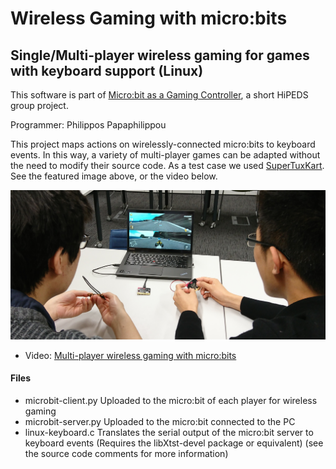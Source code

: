 # Wireless Gaming with micro:bits

## Single/Multi-player wireless gaming for games with keyboard support (Linux)

This software is part of [Micro:bit as a Gaming Controller](https://github.com/JingqingZ/MicrobitController), a short HiPEDS group project.

Programmer: Philippos Papaphilippou

This project maps actions on wirelessly-connected micro:bits to keyboard events. In this way, a variety of multi-player games can be adapted without the need to modify their source code. As a test case we used [SuperTuxKart](https://supertuxkart.net/Main_Page). See the featured image above, or the video below.

![2 gamers playing SuperTuxKart with wireless micro:bits](./featured-image.jpg)

* Video: [Multi-player wireless gaming with micro:bits](https://www.youtube.com/watch?v=YR-1VejseQA)

#### Files 
* microbit-client.py Uploaded to the micro:bit of each player for wireless gaming
* microbit-server.py Uploaded to the micro:bit connected to the PC
* linux-keyboard.c Translates the serial output of the micro:bit server to keyboard events (Requires the libXtst-devel package or equivalent)
(see the source code comments for more information)
  
